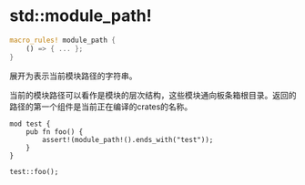 # std::module_path!

```rust
macro_rules! module_path {
    () => { ... };
}
```

展开为表示当前模块路径的字符串。



当前的模块路径可以看作是模块的层次结构，这些模块通向板条箱根目录。返回的路径的第一个组件是当前正在编译的crates的名称。

```
mod test {
    pub fn foo() {
        assert!(module_path!().ends_with("test"));
    }
}

test::foo();
```

